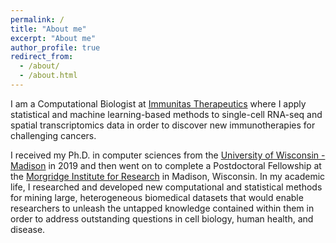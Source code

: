 ```yaml
---
permalink: /
title: "About me"
excerpt: "About me"
author_profile: true
redirect_from: 
  - /about/
  - /about.html
---
```

I am a Computational Biologist at [Immunitas Therapeutics](https://www.immunitastx.com) where I apply statistical and machine learning-based methods to single-cell RNA-seq and spatial transcriptomics data in order to discover new immunotherapies for challenging cancers. 

I received my Ph.D. in computer sciences from the [University of Wisconsin - Madison](https://www.wisc.edu) in 2019 and then went on to complete a Postdoctoral Fellowship at the [Morgridge Institute for Research](https://morgridge.org) in Madison, Wisconsin. In my academic life, I researched and developed new computational and statistical methods for mining large, heterogeneous biomedical datasets that would enable researchers to unleash the untapped knowledge contained within them in order to address outstanding questions in cell biology, human health, and disease.
